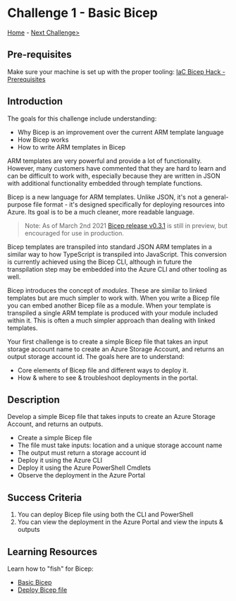 # Challenge 1 - Basic Bicep

 [Home](../readme.md) - [Next Challenge>](./Bicep-Challenge-02.md)

## Pre-requisites

Make sure your machine is set up with the proper tooling: [IaC Bicep Hack - Prerequisites](./Prerequisites.md)

## Introduction
The goals for this challenge include understanding:
- Why Bicep is an improvement over the current ARM template language
- How Bicep works
- How to write ARM templates in Bicep

ARM templates are very powerful and provide a lot of functionality. However, many customers have commented that they are hard to learn and can be difficult to work with, especially because they are written in JSON with additional functionality embedded through template functions.

Bicep is a new language for ARM templates. Unlike JSON, it's not a general-purpose file format - it's designed specifically for deploying resources into Azure. Its goal is to be a much cleaner, more readable language.

> Note: As of March 2nd 2021 [Bicep release v0.3.1](https://github.com/Azure/bicep/releases/tag/v0.3.1) is still in preview, but encouraged for use in production.

Bicep templates are transpiled into standard JSON ARM templates in a similar way to how TypeScript is transpiled into JavaScript. This conversion is currently achieved using the Bicep CLI, although in future the transpilation step may be embedded into the Azure CLI and other tooling as well.

Bicep introduces the concept of *modules*. These are similar to linked templates but are much simpler to work with. When you write a Bicep file you can embed another Bicep file as a module. When your template is transpiled a single ARM template is produced with your module included within it. This is often a much simpler approach than dealing with linked templates.

Your first challenge is to create a simple Bicep file that takes an input storage account name to create an Azure Storage Account, and returns an output storage account id. The goals here are to understand:

- Core elements of Bicep file and different ways to deploy it.
- How & where to see & troubleshoot deployments in the portal.

## Description

Develop a simple Bicep file that takes inputs to create an Azure Storage Account, and returns an outputs.
   - Create a simple Bicep file
   - The file must take inputs: location and a unique storage account name
   - The output must return a storage account id
   - Deploy it using the Azure CLI
   - Deploy it using the Azure PowerShell Cmdlets
   - Observe the deployment in the Azure Portal

## Success Criteria

1. You can deploy Bicep file using both the CLI and PowerShell
1. You can view the deployment in the Azure Portal and view the inputs & outputs

## Learning Resources

Learn how to "fish" for Bicep:
- [Basic Bicep](https://github.com/Azure/bicep/blob/main/docs/tutorial/01-simple-template.md)
- [Deploy Bicep file](https://github.com/Azure/bicep/blob/main/docs/tutorial/02-deploying-a-bicep-file.md)